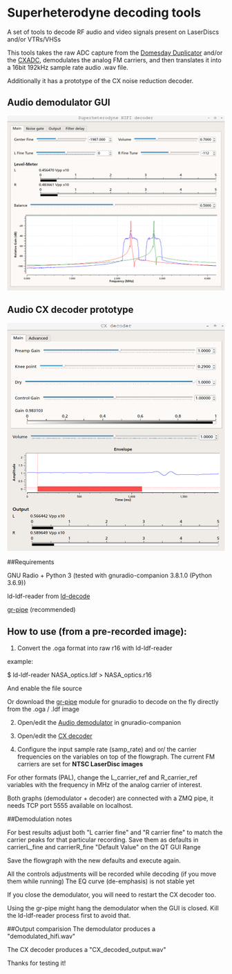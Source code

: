 # Superheterodyne decoding tools
A set of tools to decode RF audio and video signals present on LaserDiscs and/or VTRs/VHSs

This tools takes the raw ADC capture from the [Domesday Duplicator](https://www.domesday86.com/?page_id=978) and/or the [CXADC](https://github.com/happycube/cxadc-linux3),
demodulates the analog FM carriers, and then translates it into a 16bit 192kHz sample rate audio .wav file.

Additionally it has a prototype of the CX noise reduction decoder.

## Audio demodulator GUI
![Demodulator GUI](screenshots/sh_decoder.png)

## Audio CX decoder prototype
![CX Decoder GUI](screenshots/cx_decoder.png)

##Requirements

GNU Radio + Python 3 (tested with gnuradio-companion 3.8.1.0 (Python 3.6.9))

ld-ldf-reader from [ld-decode](https://github.com/happycube/ld-decode)

[gr-pipe](https://github.com/jolivain/gr-pipe) (recommended)

## How to use (from a pre-recorded image):
1) Convert the .oga format into raw r16 with ld-ldf-reader 

example: 

$ ld-ldf-reader NASA_optics.ldf > NASA_optics.r16

And enable the file source 

Or download the [gr-pipe](https://github.com/jolivain/gr-pipe) module for gnuradio to decode on the fly directly from the .oga / .ldf image

2) Open/edit the [Audio demodulator](/grc/Superheterodyne-HiFi_decoder.grc) in gnuradio-companion
3) Open/edit the [CX decoder](/grc/CX_decoder.grc) 

4) Configure the input sample rate (samp_rate) and or/ the carrier frequencies on the variables on top of the flowgraph.
The current FM carriers are set for **NTSC LaserDisc images**

For other formats (PAL), change the L_carrier_ref and R_carrier_ref variables with the
frequency in MHz of the analog carrier of interest.

Both graphs (demodulator + decoder) are connected with a ZMQ pipe, it needs TCP port 5555 available on localhost.

##Demodulation notes

For best results adjust both "L carrier fine" and "R carrier fine" to match 
the carrier peaks for that particular recording.
Save them as defaults in carrierL_fine and carrierR_fine "Default Value" on the
QT GUI Range 
 
Save the flowgraph with the new defaults and execute again.

All the controls adjustments will be recorded while decoding (if you move them while running)
The EQ curve (de-emphasis) is not stable yet

If you close the demodulator, you will need to restart the CX decoder too.

Using the gr-pipe might hang the demodulator when the GUI is closed. 
Kill the ld-ldf-reader process first to avoid that.

##Output comparision
The demodulator produces a "demodulated_hifi.wav"

The CX decoder produces a "CX_decoded_output.wav"

Thanks for testing it!


